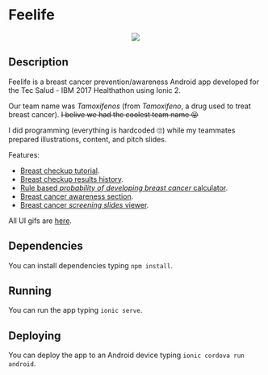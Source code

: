 Feelife
======

<p align="center">
  <img src="https://user-images.githubusercontent.com/10622989/38964120-c1b98dc6-433a-11e8-93a4-bc9c4ea4b250.gif">
</p>

## Description

Feelife is a breast cancer prevention/awareness Android app developed for the Tec Salud - IBM 2017 Healthathon using Ionic 2.

Our team name was _Tamoxifenos_ (from _Tamoxifeno_, a drug used to treat breast cancer). ~~I belive we had the coolest team name 😛~~

I did programming (everything is hardcoded 🙄) while my teammates prepared illustrations, content, and pitch slides.

Features:
- [Breast checkup tutorial](https://user-images.githubusercontent.com/10622989/38964120-c1b98dc6-433a-11e8-93a4-bc9c4ea4b250.gif).
- [Breast checkup results history](https://user-images.githubusercontent.com/10622989/38964255-6c0c3bf2-433b-11e8-9d35-7e7310696705.gif).
- [Rule based _probability of developing breast cancer_ calculator](https://user-images.githubusercontent.com/10622989/38964208-324d9870-433b-11e8-825c-92589a7c6885.gif).
- [Breast cancer awareness section](https://user-images.githubusercontent.com/10622989/38969199-a9a223f0-4354-11e8-9beb-87ab644d34d1.gif).
- [Breast cancer _screening slides_ viewer](https://user-images.githubusercontent.com/10622989/38964334-ea0e32f8-433b-11e8-975e-237eae267e10.gif).

All UI gifs are [here](https://github.com/ramomar/feelife/issues/1).

## Dependencies

You can install dependencies typing `npm install`.

## Running

You can run the app typing `ionic serve`.

## Deploying

You can deploy the app to an Android device typing `ionic cordova run android`.

